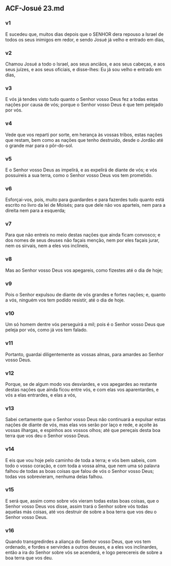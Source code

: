 ## ACF-Josué 23.md
### v1
 E sucedeu que, muitos dias depois que o SENHOR dera repouso a Israel de todos os seus inimigos em redor, e sendo Josué já velho e entrado em dias,
### v2
 Chamou Josué a todo o Israel, aos seus anciãos, e aos seus cabeças, e aos seus juízes, e aos seus oficiais, e disse-lhes: Eu já sou velho e entrado em dias,
### v3
 E vós já tendes visto tudo quanto o Senhor vosso Deus fez a todas estas nações por causa de vós; porque o Senhor vosso Deus é que tem pelejado por vós.
### v4
 Vede que vos reparti por sorte, em herança às vossas tribos, estas nações que restam, bem como as nações que tenho destruído, desde o Jordão até o grande mar para o pôr-do-sol.
### v5
 E o Senhor vosso Deus as impelirá, e as expelirá de diante de vós; e vós possuireis a sua terra, como o Senhor vosso Deus vos tem prometido.
### v6
 Esforçai-vos, pois, muito para guardardes e para fazerdes tudo quanto está escrito no livro da lei de Moisés; para que dele não vos aparteis, nem para a direita nem para a esquerda;
### v7
 Para que não entreis no meio destas nações que ainda ficam convosco; e dos nomes de seus deuses não façais menção, nem por eles façais jurar, nem os sirvais, nem a eles vos inclineis,
### v8
 Mas ao Senhor vosso Deus vos apegareis, como fizestes até o dia de hoje;
### v9
 Pois o Senhor expulsou de diante de vós grandes e fortes nações; e, quanto a vós, ninguém vos tem podido resistir, até o dia de hoje.
### v10
 Um só homem dentre vós perseguirá a mil; pois é o Senhor vosso Deus que peleja por vós, como já vos tem falado.
### v11
 Portanto, guardai diligentemente as vossas almas, para amardes ao Senhor vosso Deus.
### v12
 Porque, se de algum modo vos desviardes, e vos apegardes ao restante destas nações que ainda ficou entre vós, e com elas vos aparentardes, e vós a elas entrardes, e elas a vós,
### v13
 Sabei certamente que o Senhor vosso Deus não continuará a expulsar estas nações de diante de vós, mas elas vos serão por laço e rede, e açoite às vossas ilhargas, e espinhos aos vossos olhos; até que pereçais desta boa terra que vos deu o Senhor vosso Deus.
### v14
 E eis que vou hoje pelo caminho de toda a terra; e vós bem sabeis, com todo o vosso coração, e com toda a vossa alma, que nem uma só palavra falhou de todas as boas coisas que falou de vós o Senhor vosso Deus; todas vos sobrevieram, nenhuma delas falhou.
### v15
 E será que, assim como sobre vós vieram todas estas boas coisas, que o Senhor vosso Deus vos disse, assim trará o Senhor sobre vós todas aquelas más coisas, até vos destruir de sobre a boa terra que vos deu o Senhor vosso Deus.
### v16
 Quando transgredirdes a aliança do Senhor vosso Deus, que vos tem ordenado, e fordes e servirdes a outros deuses, e a eles vos inclinardes, então a ira do Senhor sobre vós se acenderá, e logo perecereis de sobre a boa terra que vos deu.
